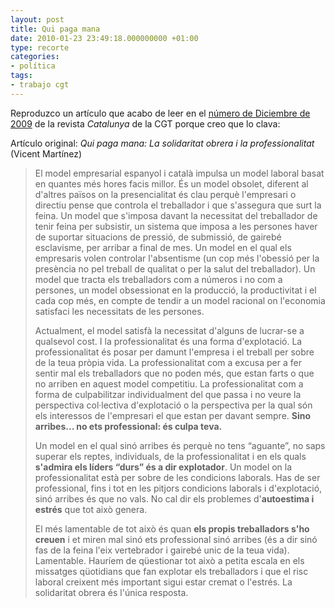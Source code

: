 ```yaml
---
layout: post
title: Qui paga mana
date: 2010-01-23 23:49:18.000000000 +01:00
type: recorte
categories:
- política
tags:
- trabajo cgt
---
```

<p>Reproduzco un artículo que acabo de leer en el <a href="http://www.revistacatalunya.cat/cat112.pdf">número de Diciembre de 2009</a> de la revista <em>Catalunya</em> de la CGT porque creo que lo clava:</p>
<p>Artículo original:<em> Qui paga mana: La solidaritat obrera i la professionalitat</em> (Vicent Martínez)</p>
<blockquote><p>El model empresarial espanyol i català impulsa un model laboral basat en quantes més hores facis millor. És un model obsolet, diferent al d'altres països on la presencialitat és clau perquè l'empresari o directiu pense que controla el treballador i que s'assegura que surt la feina. Un model que s'imposa davant la necessitat del treballador de tenir feina per subsistir, un sistema que imposa a les persones haver de suportar situacions de pressió, de submissió, de gairebé esclavisme, per arribar a final de mes. Un model en el qual els empresaris volen controlar l'absentisme (un cop més l'obessió per la presència no pel treball de qualitat o per la salut del treballador). Un model que tracta els treballadors com a números i no com a persones, un model obsessionat en la producció, la productivitat i el cada cop més, en compte de tendir a un model racional on l'economia satisfaci les necessitats de les persones.</p>
<p>Actualment, el model satisfà la necessitat d'alguns de lucrar-se a qualsevol cost. I la professionalitat és una forma d'explotació. La professionalitat és posar per damunt l'empresa i el treball per sobre de la teua pròpia vida. La professionalitat com a excusa per a fer sentir mal els treballadors que no poden més, que estan farts o que no arriben en aquest model competitiu. La professionalitat com a forma de culpabilitzar individualment del que passa i no veure la perspectiva col·lectiva d'explotació o la perspectiva per la qual són els interessos de l'empresari el que estan per davant sempre. <strong>Sino arribes... no ets professional: és culpa teva.</strong></p>
<p>Un model en el qual sinó arribes és perquè no tens “aguante”, no saps superar els reptes, individuals, de la professionalitat i en els quals <strong>s'admira els líders “durs” és a dir explotador</strong>. Un model on la professionalitat està per sobre de les condicions laborals. Has de ser professional, fins i tot en les pitjors condicions laborals i d'explotació, sinó arribes és que no vals. No cal dir els problemes d'<strong>autoestima i estrés</strong> que tot això genera.</p>
<p>El més lamentable de tot això és quan <strong>els propis treballadors s'ho creuen</strong> i et miren mal sinó ets professional sinó arribes (és a dir sinó fas de la feina l'eix vertebrador i gairebé unic de la teua vida). Lamentable. Hauríem de qüestionar tot això a petita escala en els missatges qüotidians que fan explotar els treballadors i que el risc laboral creixent més important sigui estar cremat o l'estrés. La solidaritat obrera és l'única resposta.</p></blockquote>
<div class="zemanta-pixie"><img class="zemanta-pixie-img" src="{{ site.baseurl }}/assets/pixy.gif?x-id=06edf1d3-06d0-83f8-987b-55cf99241a9b" alt="" /></div>
